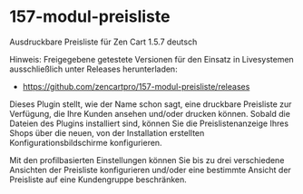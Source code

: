 # 157-modul-preisliste
Ausdruckbare Preisliste für Zen Cart 1.5.7 deutsch

Hinweis: 
Freigegebene getestete Versionen für den Einsatz in Livesystemen ausschließlich unter Releases herunterladen:
* https://github.com/zencartpro/157-modul-preisliste/releases

Dieses Plugin stellt, wie der Name schon sagt, eine druckbare Preisliste zur Verfügung, die Ihre Kunden ansehen und/oder drucken können. 
Sobald die Dateien des Plugins installiert sind, können Sie die Preislistenanzeige Ihres Shops über die neuen, von der Installation erstellten Konfigurationsbildschirme konfigurieren.

Mit den profilbasierten Einstellungen können Sie bis zu drei verschiedene Ansichten der Preisliste konfigurieren und/oder eine bestimmte Ansicht der Preisliste auf eine Kundengruppe beschränken. 